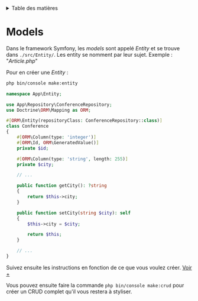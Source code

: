 <details>
    <summary>Table des matières</summary>

- [Introduction](README.md)
- [Structure](structure.md)
- [Getting Started](getting-started.md)
- [Console](console.md)
- [Controller](controller.md)
- [Doctrine](doctrine.md)
- [Models](models.md)
- [Migration](migration.md)
- [Repositories](repositories.md)
- [Pratiques](pratiques.md)

</details>

# Models

Dans le framework Symfony, les _models_ sont appelé _Entity_ et se trouve dans ```./src/Entity/```. Les entity se nomment par leur sujet. Exemple : "_Article.php_"

Pour en créer une _Entity_ :
```bash
php bin/console make:entity
```

```php
namespace App\Entity;

use App\Repository\ConferenceRepository;
use Doctrine\ORM\Mapping as ORM;

#[ORM\Entity(repositoryClass: ConferenceRepository::class)]
class Conference
{
    #[ORM\Column(type: 'integer')]
    #[ORM\Id, ORM\GeneratedValue()]
    private $id;

    #[ORM\Column(type: 'string', length: 255)]
    private $city;

    // ...

    public function getCity(): ?string
    {
        return $this->city;
    }

    public function setCity(string $city): self
    {
        $this->city = $city;

        return $this;
    }

    // ...
}
```

Suivez ensuite les instructions en fonction de ce que vous voulez créer. [Voir +](https://symfony.com/doc/current/the-fast-track/en/8-doctrine.html#creating-entity-classes)

Vous pouvez ensuite faire la commande ```php bin/console make:crud``` pour créer un CRUD complet qu'il vous restera à styliser. 